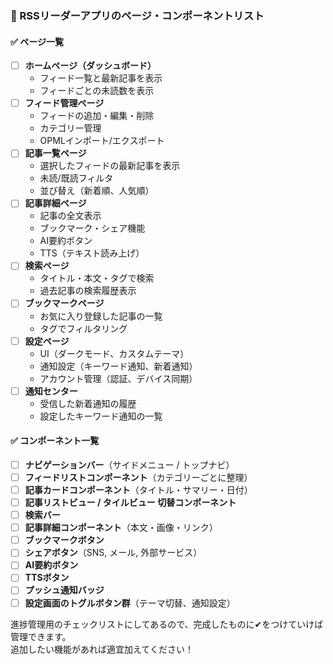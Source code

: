 ### 📌 RSSリーダーアプリのページ・コンポーネントリスト

#### ✅ **ページ一覧**
- [ ] **ホームページ（ダッシュボード）**  
  - フィード一覧と最新記事を表示
  - フィードごとの未読数を表示
- [ ] **フィード管理ページ**  
  - フィードの追加・編集・削除  
  - カテゴリー管理
  - OPMLインポート/エクスポート
- [ ] **記事一覧ページ**  
  - 選択したフィードの最新記事を表示
  - 未読/既読フィルタ
  - 並び替え（新着順、人気順）
- [ ] **記事詳細ページ**  
  - 記事の全文表示
  - ブックマーク・シェア機能
  - AI要約ボタン
  - TTS（テキスト読み上げ）
- [ ] **検索ページ**  
  - タイトル・本文・タグで検索
  - 過去記事の検索履歴表示
- [ ] **ブックマークページ**  
  - お気に入り登録した記事の一覧
  - タグでフィルタリング
- [ ] **設定ページ**  
  - UI（ダークモード、カスタムテーマ）
  - 通知設定（キーワード通知、新着通知）
  - アカウント管理（認証、デバイス同期）
- [ ] **通知センター**  
  - 受信した新着通知の履歴
  - 設定したキーワード通知の一覧

#### ✅ **コンポーネント一覧**
- [ ] **ナビゲーションバー**（サイドメニュー / トップナビ）  
- [ ] **フィードリストコンポーネント**（カテゴリーごとに整理）  
- [ ] **記事カードコンポーネント**（タイトル・サマリー・日付）  
- [ ] **記事リストビュー / タイルビュー 切替コンポーネント**  
- [ ] **検索バー**  
- [ ] **記事詳細コンポーネント**（本文・画像・リンク）  
- [ ] **ブックマークボタン**  
- [ ] **シェアボタン**（SNS, メール, 外部サービス）  
- [ ] **AI要約ボタン**  
- [ ] **TTSボタン**  
- [ ] **プッシュ通知バッジ**  
- [ ] **設定画面のトグルボタン群**（テーマ切替、通知設定）  

進捗管理用のチェックリストにしてあるので、完成したものに✔をつけていけば管理できます。  
追加したい機能があれば適宜加えてください！

